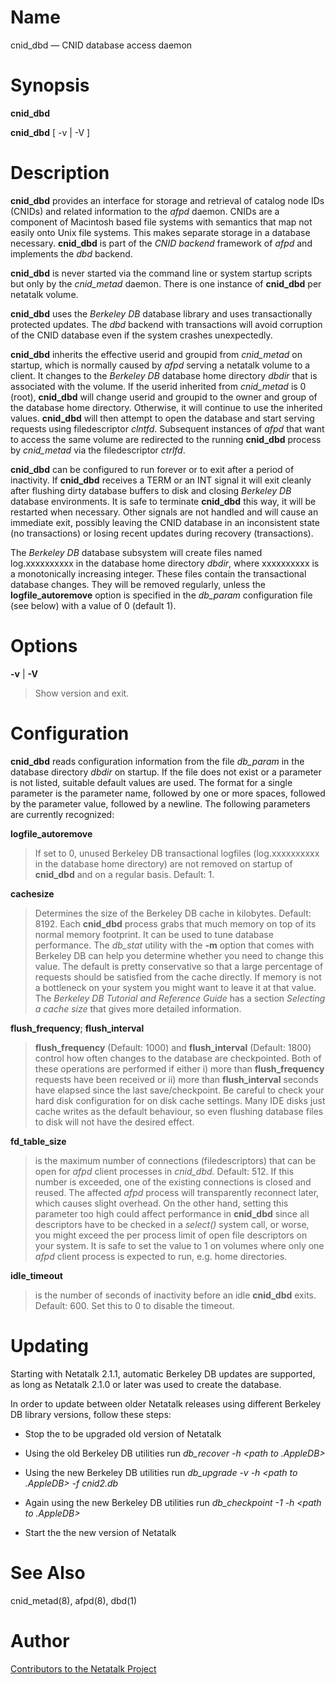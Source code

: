 # Name

cnid_dbd — CNID database access daemon

# Synopsis

**cnid_dbd**

**cnid_dbd** [ -v | -V ]

# Description

**cnid_dbd** provides an interface for storage and retrieval of catalog
node IDs (CNIDs) and related information to the *afpd* daemon. CNIDs are
a component of Macintosh based file systems with semantics that map not
easily onto Unix file systems. This makes separate storage in a database
necessary. **cnid_dbd** is part of the *CNID backend* framework of *afpd*
and implements the *dbd* backend.

**cnid_dbd** is never started via the command line or system startup
scripts but only by the *cnid_metad* daemon. There is one instance of
**cnid_dbd** per netatalk volume.

**cnid_dbd** uses the *Berkeley DB* database library and uses
transactionally protected updates. The *dbd* backend with transactions
will avoid corruption of the CNID database even if the system crashes
unexpectedly.

**cnid_dbd** inherits the effective userid and groupid from *cnid_metad*
on startup, which is normally caused by *afpd* serving a netatalk volume
to a client. It changes to the *Berkeley DB* database home directory
*dbdir* that is associated with the volume. If the userid inherited from
*cnid_metad* is 0 (root), **cnid_dbd** will change userid and groupid to
the owner and group of the database home directory. Otherwise, it will
continue to use the inherited values. **cnid_dbd** will then attempt to
open the database and start serving requests using filedescriptor
*clntfd*. Subsequent instances of *afpd* that want to access the same
volume are redirected to the running **cnid_dbd** process by *cnid_metad*
via the filedescriptor *ctrlfd*.

**cnid_dbd** can be configured to run forever or to exit after a period of
inactivity. If **cnid_dbd** receives a TERM or an INT signal it will exit
cleanly after flushing dirty database buffers to disk and closing
*Berkeley DB* database environments. It is safe to terminate **cnid_dbd**
this way, it will be restarted when necessary. Other signals are not
handled and will cause an immediate exit, possibly leaving the CNID
database in an inconsistent state (no transactions) or losing recent
updates during recovery (transactions).

The *Berkeley DB* database subsystem will create files named
log.xxxxxxxxxx in the database home directory *dbdir*, where xxxxxxxxxx
is a monotonically increasing integer. These files contain the
transactional database changes. They will be removed regularly, unless
the **logfile_autoremove** option is specified in the *db_param*
configuration file (see below) with a value of 0 (default 1).

# Options

**-v** | **-V**

> Show version and exit.

# Configuration

**cnid_dbd** reads configuration information from the file *db_param* in
the database directory *dbdir* on startup. If the file does not exist or
a parameter is not listed, suitable default values are used. The format
for a single parameter is the parameter name, followed by one or more
spaces, followed by the parameter value, followed by a newline. The
following parameters are currently recognized:

**logfile_autoremove**

> If set to 0, unused Berkeley DB transactional logfiles (log.xxxxxxxxxx
in the database home directory) are not removed on startup of **cnid_dbd**
and on a regular basis. Default: 1.

**cachesize**

> Determines the size of the Berkeley DB cache in kilobytes.
Default: 8192. Each **cnid_dbd** process grabs that much memory on top of
its normal memory footprint. It can be used to tune database
performance. The *db_stat* utility with the **-m** option that comes with
Berkeley DB can help you determine whether you need to change this
value. The default is pretty conservative so that a large percentage of
requests should be satisfied from the cache directly. If memory is not a
bottleneck on your system you might want to leave it at that value. The
*Berkeley DB Tutorial and Reference Guide* has a section *Selecting a
cache size* that gives more detailed information.

**flush_frequency**; **flush_interval**

> **flush_frequency** (Default: 1000) and **flush_interval** (Default: 1800)
control how often changes to the database are checkpointed. Both of
these operations are performed if either i) more than **flush_frequency**
requests have been received or ii) more than **flush_interval** seconds
have elapsed since the last save/checkpoint. Be careful to check your
hard disk configuration for on disk cache settings. Many IDE disks just
cache writes as the default behaviour, so even flushing database files
to disk will not have the desired effect.

**fd_table_size**

> is the maximum number of connections (filedescriptors) that can be open
for *afpd* client processes in *cnid_dbd.* Default: 512. If this number
is exceeded, one of the existing connections is closed and reused. The
affected *afpd* process will transparently reconnect later, which causes
slight overhead. On the other hand, setting this parameter too high
could affect performance in **cnid_dbd** since all descriptors have to be
checked in a *select()* system call, or worse, you might exceed the per
process limit of open file descriptors on your system. It is safe to set
the value to 1 on volumes where only one *afpd* client process is
expected to run, e.g. home directories.

**idle_timeout**

> is the number of seconds of inactivity before an idle **cnid_dbd** exits.
Default: 600. Set this to 0 to disable the timeout.

# Updating

Starting with Netatalk 2.1.1, automatic Berkeley DB updates are supported,
as long as Netatalk 2.1.0 or later was used to create the database.

In order to update between older Netatalk releases using different
Berkeley DB library versions, follow these steps:

- Stop the to be upgraded old version of Netatalk

- Using the old Berkeley DB utilities run
*db_recover -h <path to .AppleDB>*

- Using the new Berkeley DB utilities run
*db_upgrade -v -h <path to .AppleDB> -f cnid2.db*

- Again using the new Berkeley DB utilities run
*db_checkpoint -1 -h <path to .AppleDB>*

- Start the the new version of Netatalk

# See Also

cnid_metad(8), afpd(8), dbd(1)

# Author

[Contributors to the Netatalk Project](https://netatalk.io/contributors)
